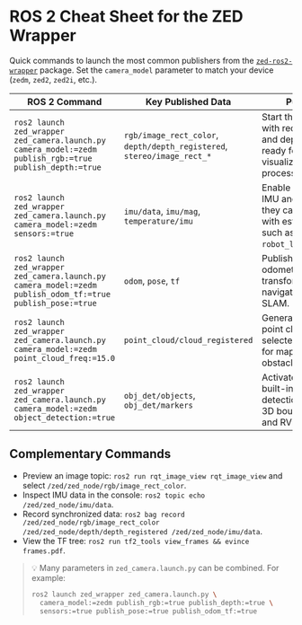 # ROS 2 Cheat Sheet for the ZED Wrapper

Quick commands to launch the most common publishers from the [`zed-ros2-wrapper`](https://www.stereolabs.com/docs/ros2/) package. Set the `camera_model` parameter to match your device (`zedm`, `zed2`, `zed2i`, etc.).

| ROS 2 Command | Key Published Data | Purpose |
|---------------|-------------------|---------|
| `ros2 launch zed_wrapper zed_camera.launch.py camera_model:=zedm publish_rgb:=true publish_depth:=true` | `rgb/image_rect_color`, `depth/depth_registered`, `stereo/image_rect_*` | Start the camera with rectified RGB and depth streams ready for visualization or processing. |
| `ros2 launch zed_wrapper zed_camera.launch.py camera_model:=zedm sensors:=true` | `imu/data`, `imu/mag`, `temperature/imu` | Enable the onboard IMU and sensors so they can be fused with estimators such as `robot_localization`. |
| `ros2 launch zed_wrapper zed_camera.launch.py camera_model:=zedm publish_odom_tf:=true publish_pose:=true` | `odom`, `pose`, `tf` | Publish visual odometry and TF transforms for navigation and SLAM. |
| `ros2 launch zed_wrapper zed_camera.launch.py camera_model:=zedm point_cloud_freq:=15.0` | `point_cloud/cloud_registered` | Generate XYZRGB point clouds at the selected frequency for mapping or obstacle detection. |
| `ros2 launch zed_wrapper zed_camera.launch.py camera_model:=zedm object_detection:=true` | `obj_det/objects`, `obj_det/markers` | Activate the SDK's built-in object detection to emit 3D bounding boxes and RViz markers. |

## Complementary Commands

- Preview an image topic: `ros2 run rqt_image_view rqt_image_view` and select `/zed/zed_node/rgb/image_rect_color`.
- Inspect IMU data in the console: `ros2 topic echo /zed/zed_node/imu/data`.
- Record synchronized data: `ros2 bag record /zed/zed_node/rgb/image_rect_color /zed/zed_node/depth/depth_registered /zed/zed_node/imu/data`.
- View the TF tree: `ros2 run tf2_tools view_frames && evince frames.pdf`.

> 💡 Many parameters in `zed_camera.launch.py` can be combined. For example:
> ```bash
> ros2 launch zed_wrapper zed_camera.launch.py \
>   camera_model:=zedm publish_rgb:=true publish_depth:=true \
>   sensors:=true publish_pose:=true publish_odom_tf:=true
> ```
